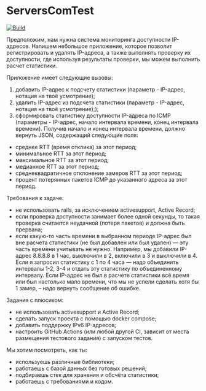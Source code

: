# ServersComTest

[![Build](https://github.com/yurusov/servers-com-test/actions/workflows/docker-build.yml/badge.svg)](https://github.com/yurusov/servers-com-test/actions/workflows/docker-build.yml)


Предположим, нам нужна система мониторинга доступности IP-адресов. Напишем небольшое приложение, которое позволит регистрировать и удалять IP-адреса, а также выполнять проверку их доступности, где используя результаты проверки, мы можем выполнить расчет статистики.

Приложение имеет следующие вызовы:
1) добавить IP-адрес к подсчету статистики (параметр - IP-адрес, нотация на твоё усмотрение);
2) удалить IP-адрес из подсчета статистики (параметр - IP-адрес, нотация на твоё усмотрение););
3) сформировать статистику доступности IP-адреса по ICMP (параметры - IP-адрес, начало интервала времени, конец интервала времени).
Получив начало и конец интервала времени, должно вернуть JSON, содержащий следующие поля:
- среднее RTT (время отклика) за этот период;
- минимальное RTT за этот период;
- максимальное RTT за этот период;
- медианное RTT за этот период;
- среднеквадратичное отклонение замеров RTT за этот период;
- процент потерянных пакетов ICMP до указанного адреса за этот период.

Требования к задаче:
- не использовать rails, за исключением activesupport, Active Record;
- если проверка доступности занимает более одной секунды, то такая проверка считается неудачной (потеря пакетов) и должна быть прервана;
- если какую-то часть времени в выбранном периоде IP-адрес был вне расчета статистики (не был добавлен или был удален) — эту часть времени учитывать не нужно. Например, мы добавили IP-адрес 8.8.8.8 в 1 час, выключили в 2, включили в 3 и выключили в 4. Если я запросил статистику с 1 по 4 часа — надо объединить интервалы 1-2, 3-4 и отдать эту статистику по объединенному интервалу. Если IP-адрес не был в расчете статистики всё время или был настолько мало времени, что мы не успели сделать хотя бы 1 замер, – надо вернуть сообщение об ошибке.

Задания с плюсиком:
- не использовать activesupport и Active Record;
- сделать запуск проекта с помощью docker compose;
- добавить поддержку IPv6 IP-адресов;
- настроить GitHub Actions (или любой другой CI, зависит от места размещения тестового задания) с запуском тестов.

Мы хотим посмотреть, как ты:
- используешь различные библиотеки;
- работаешь с базой данных без готовых решений;
- подбираешь стек для хранения и обсчёта статистики;
- работаешь с требованиями и кодом.


